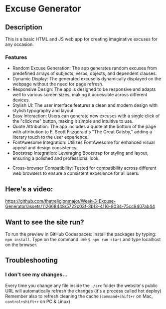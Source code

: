 # Excuse Generator

## Description 
This is a basic HTML and JS web app for creating imaginative excuses for any occasion. 

### Features 
- Random Excuse Generation: The app generates random excuses from predefined arrays of subjects, verbs, objects, and dependent clauses.
- Dynamic Display: The generated excuse is dynamically displayed on the webpage without the need for page refresh.
- Responsive Design: The app is designed to be responsive and adapts well to various screen sizes, making it accessible across different devices.
- Stylish UI: The user interface features a clean and modern design with stylish typography and layout.
- Easy Interaction: Users can generate new excuses with a single click of the "click me" button, making it simple and intuitive to use.
- Quote Attribution: The app includes a quote at the bottom of the page with attribution to F. Scott Fitzgerald's "The Great Gatsby," adding a literary touch to the user experience.
- FontAwesome Integration: Utilizes FontAwesome for enhanced visual appeal and design consistency.
- Bootstrap Integration: Leveraging Bootstrap for styling and layout, ensuring a polished and professional look.
<!-- - Accessibility: The app is built with accessibility in mind, ensuring that it can be used by a wide range of users, including those with disabilities. -->
- Cross-browser Compatibility: Tested for compatibility across different web browsers to ensure a consistent experience for all users.

## Here's a video:
https://github.com/thatreligionmajor/Week-3-Excuse-Generator/assets/112668448/5722c03f-3b13-4116-8034-75cc9407ab44

## Want to see the site run?
To run the preview in GitHub Codespaces:
Install the packages by typing: `npm install`.
Type on the command line `$ npm run start` and type localhost on the browser.

## Troubleshooting

### I don't see my changes...

Every time you change any file inside the `./src` folder the website's public URL will automatically refresh the changes (it's a process called hot deploy)
Remember also to refresh cleaning the cache (`command+shift+r` on Mac, `control+shift+r` on PC & Linux)

<!-- ### How do I publish the website?

This boilerplate is 100% compatible with the free GitHub pages hosting. Publish your website by running:

```bash
$ npm run deploy
```

Very easy and in just one step!  Push to your __main__ branch and use the free hosting that comes with [GitHub pages](https://help.github.com/articles/configuring-a-publishing-source-for-github-pages/#enabling-github-pages-to-publish-your-site-from-master-or-gh-pages), the project is ready to be published. Remember to choose to run the Github Page from your main branch.

-->
